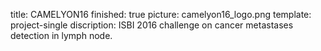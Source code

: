 title: CAMELYON16
finished: true
picture: camelyon16_logo.png
template: project-single
discription: ISBI 2016 challenge on cancer metastases detection in lymph node.
